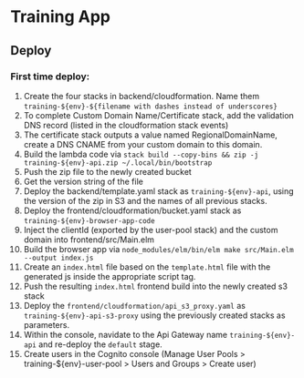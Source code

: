 # Training App

## Deploy

### First time deploy:
1. Create the four stacks in backend/cloudformation.  Name them `training-${env}-${filename with dashes instead of underscores}`
1. To complete Custom Domain Name/Certificate stack, add the validation DNS record (listed in the cloudformation stack events)
1. The certificate stack outputs a value named RegionalDomainName, create a DNS CNAME from your custom domain to this domain.
1. Build the lambda code via `stack build --copy-bins && zip -j training-${env}-api.zip ~/.local/bin/bootstrap`
1. Push the zip file to the newly created bucket
1. Get the version string of the file
1. Deploy the backend/template.yaml stack as `training-${env}-api`, using the version of the zip in S3 and the names of all previous stacks.
1. Deploy the frontend/cloudformation/bucket.yaml stack as `training-${env}-browser-app-code`
1. Inject the clientId (exported by the user-pool stack) and the custom domain into frontend/src/Main.elm
1. Build the browser app via `node_modules/elm/bin/elm make src/Main.elm --output index.js`
1. Create an `index.html` file based on the `template.html` file with the generated js inside the appropriate script tag.
1. Push the resulting `index.html` frontend build into the newly created s3 stack
1. Deploy the `frontend/cloudformation/api_s3_proxy.yaml` as `training-${env}-api-s3-proxy` using the previously created stacks as parameters.
1. Within the console, navidate to the Api Gateway name `training-${env}-api` and re-deploy the `default` stage.
1. Create users in the Cognito console (Manage User Pools > training-${env}-user-pool > Users and Groups > Create user)
